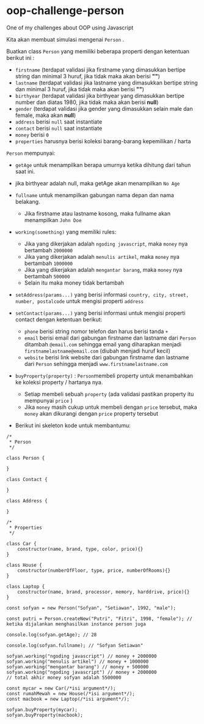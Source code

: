 # oop-challenge-person
One of my challenges about OOP using Javascript

Kita akan membuat simulasi mengenai `Person` . 

Buatkan class `Person` yang memiliki beberapa properti dengan ketentuan berikut ini :

- `firstname` (terdapat validasi jika firstname yang dimasukkan bertipe string dan minimal 3 huruf, jika tidak maka akan berisi **""**)
- `lastname` (terdapat validasi jika lastname yang dimasukkan bertipe string dan minimal 3 huruf, jika tidak maka akan berisi **""**)
- `birthyear` (terdapat validasi jika birthyear yang dimasukkan bertipe number dan diatas 1980, jika tidak maka akan berisi **null**)
- `gender` (terdapat validasi jika gender yang dimasukkan selain male dan female, maka akan **null**)
- `address` berisi `null` saat instantiate
- `contact` berisi `null` saat instantiate
- `money` berisi `0`
- `properties` harusnya berisi koleksi barang-barang kepemilikan / harta

 `Person` mempunyai:

-  `getAge` untuk menampilkan berapa umurnya ketika dihitung dari tahun saat ini. 
  - jika birthyear adalah null, maka getAge akan menampilkan `No Age`
- `fullname` untuk menampilkan gabungan nama depan dan nama belakang.
  - Jika firstname atau lastname kosong, maka fullname akan menampilkan `John Doe`
- `working(something)` yang memiliki rules:
  - Jika yang dikerjakan adalah `ngoding javascript`, maka `money` nya bertambah `2000000`
  - Jika yang dikerjakan adalah `menulis artikel`, maka `money` nya bertambah `1000000`
  - Jika yang dikerjakan adalah `mengantar barang`, maka `money` nya bertambah `500000`
  - Selain itu maka money tidak bertambah
- `setAddress(params...)` yang berisi informasi `country, city, street, number, postalcode` untuk mengisi properti `address`

- `setContact(params...)` yang berisi informasi untuk mengisi properti contact dengan ketentuan berikut:
  - `phone` berisi string nomor telefon dan harus berisi tanda `+`
  - `email` berisi email dari gabungan firstname dan lastname dari `Person` ditambah `@email.com` sehingga email yang diharapkan menjadi `firstnamelastname@email.com` (diubah menjadi huruf kecil)
  - `website` berisi link website dari gabungan firstname dan lastname dari `Person` sehingga menjadi `www.firstnamelastname.com`
- `buyProperty(property)` : `Person`membeli property untuk menambahkan ke koleksi property / hartanya nya.
  - Setiap membeli sebuah `property` (ada validasi pastikan property itu mempunyai `price` ) 
  - Jika `money` masih cukup untuk membeli dengan `price` tersebut, maka `money` akan dikurangi dengan `price` property tersebut
    
- Berikut ini skeleton kode untuk membantumu:

```
/*
 * Person
 */

class Person {

}

class Contact {

}

class Address {

}

/*
 * Properties
 */

class Car {
	constructor(name, brand, type, color, price){}
}

class House {
	constructor(numberOfFloor, type, price, numberOfRooms){}
}

class Laptop {
	constructor(name, brand, processor, memory, harddrive, price){}
}

const sofyan = new Person("Sofyan", "Setiawan", 1992, "male");

const putri = Person.createNew("Putri", "Fitri", 1998, "female"); // ketika dijalankan menghasilkan instance person juga

console.log(sofyan.getAge); // 28

console.log(sofyan.fullname); // "Sofyan Setiawan"

sofyan.working("ngoding javascript") // money + 2000000
sofyan.working("menulis artikel") // money + 1000000
sofyan.working("mengantar barang") // money + 500000
sofyan.working("ngoding javascript") // money + 2000000
// total akhir money sofyan adalah 5500000

const mycar = new Car(/*isi argument*/);
const rumahMewah = new House(/*isi argument*/);
const macbook = new Laptop(/*isi argument*/);

sofyan.buyProperty(mycar);
sofyan.buyProperty(macbook);
```
